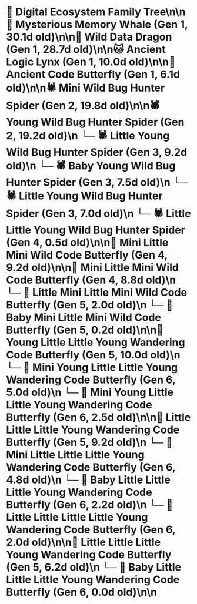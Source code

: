 # 🌳 Digital Ecosystem Family Tree\n\n🐋 Mysterious Memory Whale (Gen 1, 30.1d old)\n\n🐉 Wild Data Dragon (Gen 1, 28.7d old)\n\n🐱 Ancient Logic Lynx (Gen 1, 10.0d old)\n\n🦋 Ancient Code Butterfly (Gen 1, 6.1d old)\n\n🕷️ Mini Wild Bug Hunter Spider (Gen 2, 19.8d old)\n\n🕷️ Young Wild Bug Hunter Spider (Gen 2, 19.2d old)\n  └─ 🕷️ Little Young Wild Bug Hunter Spider (Gen 3, 9.2d old)\n  └─ 🕷️ Baby Young Wild Bug Hunter Spider (Gen 3, 7.5d old)\n  └─ 🕷️ Little Young Wild Bug Hunter Spider (Gen 3, 7.0d old)\n    └─ 🕷️ Little Little Young Wild Bug Hunter Spider (Gen 4, 0.5d old)\n\n🦋 Mini Little Mini Wild Code Butterfly (Gen 4, 9.2d old)\n\n🦋 Mini Little Mini Wild Code Butterfly (Gen 4, 8.8d old)\n  └─ 🦋 Little Mini Little Mini Wild Code Butterfly (Gen 5, 2.0d old)\n  └─ 🦋 Baby Mini Little Mini Wild Code Butterfly (Gen 5, 0.2d old)\n\n🦋 Young Little Little Young Wandering Code Butterfly (Gen 5, 10.0d old)\n  └─ 🦋 Mini Young Little Little Young Wandering Code Butterfly (Gen 6, 5.0d old)\n  └─ 🦋 Mini Young Little Little Young Wandering Code Butterfly (Gen 6, 2.5d old)\n\n🦋 Little Little Little Young Wandering Code Butterfly (Gen 5, 9.2d old)\n  └─ 🦋 Mini Little Little Little Young Wandering Code Butterfly (Gen 6, 4.8d old)\n  └─ 🦋 Baby Little Little Little Young Wandering Code Butterfly (Gen 6, 2.2d old)\n  └─ 🦋 Little Little Little Little Young Wandering Code Butterfly (Gen 6, 2.0d old)\n\n🦋 Little Little Little Young Wandering Code Butterfly (Gen 5, 6.2d old)\n  └─ 🦋 Baby Little Little Little Young Wandering Code Butterfly (Gen 6, 0.0d old)\n\n